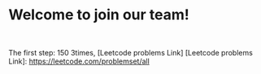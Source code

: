 # Welcome to join our team!
<br>

The first step: 150 3times, [Leetcode problems Link]
[Leetcode problems Link]: https://leetcode.com/problemset/all
